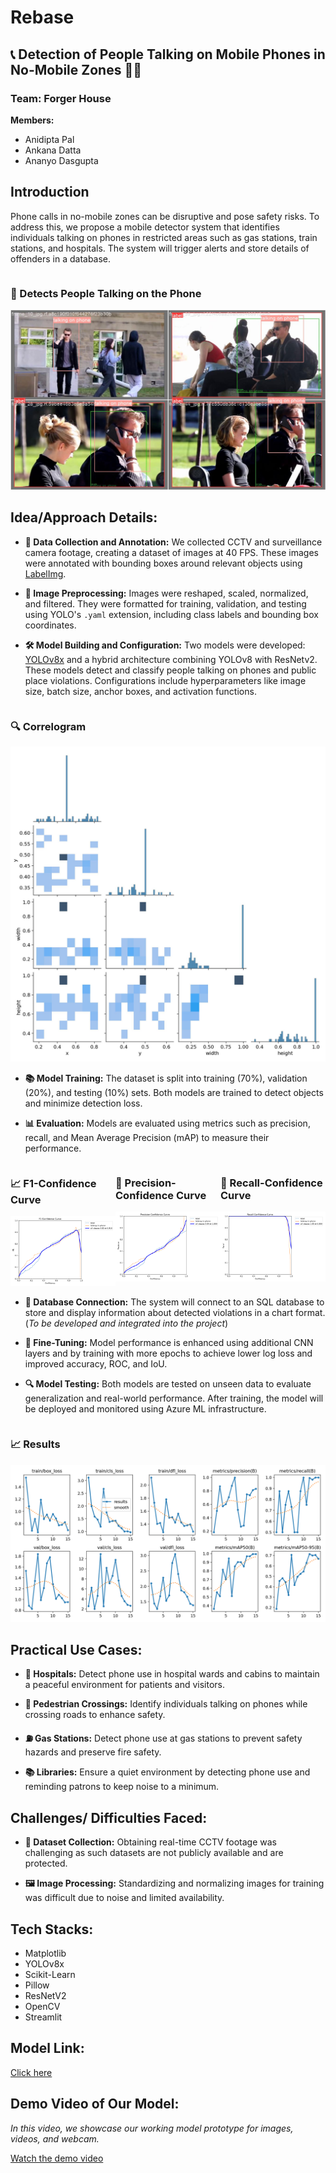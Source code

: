 
# Rebase
## 📞 Detection of People Talking on Mobile Phones in No-Mobile Zones 🚫📱
### Team: Forger House
**Members:**
- Anidipta Pal
- Ankana Datta
- Ananyo Dasgupta

## Introduction
Phone calls in no-mobile zones can be disruptive and pose safety risks. To address this, we propose a mobile detector system that identifies individuals talking on phones in restricted areas such as gas stations, train stations, and hospitals. The system will trigger alerts and store details of offenders in a database.

<div style="display: flex;">
  <div style="flex: 1;">
    <h3>📸 Detects People Talking on the Phone</h3>
    <img src="https://github.com/Anidipta/Hack-Fusion-2k24/blob/main/Images/val3/val_batch0_labels.jpg" alt="Detection Image">
  </div>
</div>

## Idea/Approach Details:

- **📝 Data Collection and Annotation:** 
  We collected CCTV and surveillance camera footage, creating a dataset of images at 40 FPS. These images were annotated with bounding boxes around relevant objects using [LabelImg](https://pypi.org/project/labelImg/).

- **🔧 Image Preprocessing:** 
  Images were reshaped, scaled, normalized, and filtered. They were formatted for training, validation, and testing using YOLO's `.yaml` extension, including class labels and bounding box coordinates.

- **🛠️ Model Building and Configuration:** 
  Two models were developed: [YOLOv8x](https://pjreddie.com/darknet/yolo/) and a hybrid architecture combining YOLOv8 with ResNetv2. These models detect and classify people talking on phones and public place violations. Configurations include hyperparameters like image size, batch size, anchor boxes, and activation functions.

<div style="display: flex;">
  <div style="flex: 1;">
    <h3>🔍 Correlogram</h3>
    <img src="https://github.com/Anidipta/Hack-Fusion-2k24/blob/main/Images/train1/labels_correlogram.jpg" alt="Correlogram">
  </div>
</div>

- **📚 Model Training:** 
  The dataset is split into training (70%), validation (20%), and testing (10%) sets. Both models are trained to detect objects and minimize detection loss.

- **📊 Evaluation:** 
  Models are evaluated using metrics such as precision, recall, and Mean Average Precision (mAP) to measure their performance.

<div style="display: flex;">
  <div style="flex: 1;">
    <h3>📈 F1-Confidence Curve</h3>
    <img src="https://github.com/Anidipta/Hack-Fusion-2k24/blob/main/Images/train1/F1_curve.png" alt="F1-Confidence Curve" width="500">
  </div>
  <div style="flex: 1;">
    <h3>📏 Precision-Confidence Curve</h3>
    <img src="https://github.com/Anidipta/Hack-Fusion-2k24/blob/main/Images/train1/P_curve.png" alt="Precision-Confidence Curve" width="500">
  </div>
  <div style="flex: 1;">
    <h3>🔄 Recall-Confidence Curve</h3>
    <img src="https://github.com/Anidipta/Hack-Fusion-2k24/blob/main/Images/train1/R_curve.png" alt="Recall-Confidence Curve" width="500">
  </div>
</div>

- **💾 Database Connection:** 
  The system will connect to an SQL database to store and display information about detected violations in a chart format. (*To be developed and integrated into the project*)

- **🔧 Fine-Tuning:** 
  Model performance is enhanced using additional CNN layers and by training with more epochs to achieve lower log loss and improved accuracy, ROC, and IoU.

- **🔍 Model Testing:** 
  Both models are tested on unseen data to evaluate generalization and real-world performance. After training, the model will be deployed and monitored using Azure ML infrastructure.

<div style="display: flex;">
  <div style="flex: 1;">
    <h3>📈 Results</h3>
    <img src="https://github.com/Anidipta/Hack-Fusion-2k24/blob/main/Images/train1/results.png" alt="Results">
  </div>
</div>

## Practical Use Cases:

- **🏥 Hospitals:** 
  Detect phone use in hospital wards and cabins to maintain a peaceful environment for patients and visitors.

- **🚦 Pedestrian Crossings:** 
  Identify individuals talking on phones while crossing roads to enhance safety.

- **⛽ Gas Stations:** 
  Detect phone use at gas stations to prevent safety hazards and preserve fire safety.

- **📚 Libraries:** 
  Ensure a quiet environment by detecting phone use and reminding patrons to keep noise to a minimum.

## Challenges/ Difficulties Faced:

- **🎥 Dataset Collection:** 
  Obtaining real-time CCTV footage was challenging as such datasets are not publicly available and are protected.

- **🖼️ Image Processing:** 
  Standardizing and normalizing images for training was difficult due to noise and limited availability.

## Tech Stacks:
- Matplotlib  
- YOLOv8x
- Scikit-Learn
- Pillow
- ResNetV2
- OpenCV
- Streamlit

## Model Link:
<a href="https://drive.google.com/file/d/1PqjEyqH9HOHTslSUJfdFXGxNdVTEg2oB/view?usp=sharing">Click here</a>

## Demo Video of Our Model:
*In this video, we showcase our working model prototype for images, videos, and webcam.*

[Watch the demo video](https://github.com/Anidipta/Hack-Fusion-2k24/assets/140332086/647711ef-e1eb-46f3-ab6e-dcf6b2f3a9dd)
